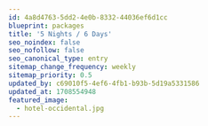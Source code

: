 ```yaml
---
id: 4a8d4763-5dd2-4e0b-8332-44036ef6d1cc
blueprint: packages
title: '5 Nights / 6 Days'
seo_noindex: false
seo_nofollow: false
seo_canonical_type: entry
sitemap_change_frequency: weekly
sitemap_priority: 0.5
updated_by: c69010f5-4ef6-4fb1-b93b-5d19a5331586
updated_at: 1708554948
featured_image:
  - hotel-occidental.jpg
---
```

